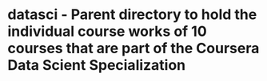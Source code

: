 # datasci - Parent directory to hold the individual course works of 10 courses that are part of the Coursera Data Scient Specialization
